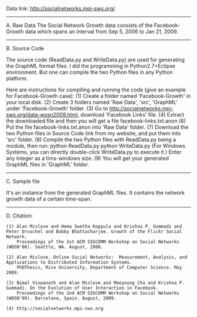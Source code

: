 Data link:
http://socialnetworks.mpi-sws.org/


----------------------------------------------------------------------------------------------------------------------

A. Raw Data
The Social Network Growth data consists of the Facebook-Growth data which spans an interval from Sep 5, 2006 to Jan 21, 2009.


----------------------------------------------------------------------------------------------------------------------

B. Source Code

The source code (ReadData.py and WriteData.py) are used for generating the GraphML format files. I did the programming in Python2.7+Eclipse environment. But one can compile the two Python files in any Python platform.

Here are instructions for compiling and running the code (give an example for Facebook-Growth case): 
	(1) Create a folder named 'Facebook-Growth' in your local disk.
	(2) Create 3 folders named 'Raw Data', 'src', 'GraphML' under 'Facebook-Growth' folder.
	(3) Go to http://socialnetworks.mpi-sws.org/data-wosn2009.html, download 'Facebook Links' file.
	(4) Extract the downloaded file and then you will get a file facebook-links.txt.anon
	(6) Put the file facebook-links.txt.anon into 'Raw Data' folder.
	(7) Download the two Python files in Source Code link from my website, and put them into 'src' folder.
	(8) Compile the two Python files with ReadData.py being a module, then run:
		python ReadData.py
		python WriteData.py
		 (For Windows Systems, you can directly double-click WriteData.py to execute it.) Enter any integer as a tims-windows size.
	(9) You will get your generated GraphML files in 'GraphML' folder.


----------------------------------------------------------------------------------------------------------------------

C. Sample file

It's an instance from the generated GraphML files. It contains the network growth data of a certain time-span.


----------------------------------------------------------------------------------------------------------------------

D. Citation:

	(1) Alan Mislove and Hema Swetha Koppula and Krishna P. Gummadi and Peter Druschel and Bobby Bhattacharjee. Growth of the Flickr Social Network.
		Proceedings of the 1st ACM SIGCOMM Workshop on Social Networks (WOSN'08). Seattle, WA. August, 2008.
		
	(2) Alan Mislove. Online Social Networks:  Measurement, Analysis, and Applications to Distributed Information Systems.
		PhDThesis, Rice University, Department of Computer Science. May 2009.
		
	(3) Bimal Viswanath and Alan Mislove and Meeyoung Cha and Krishna P. Gummadi. On the Evolution of User Interaction in Facebook.
		Proceedings of the 2nd ACM SIGCOMM Workshop on Social Networks (WOSN'09). Barcelona, Spain. August, 2009.
		
	(4) http://socialnetworks.mpi-sws.org

